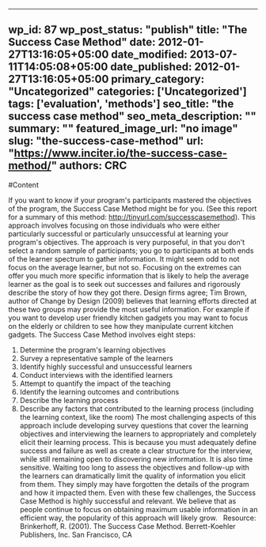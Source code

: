 
---
wp_id: 87
wp_post_status: "publish" 
title: "The Success Case Method"
date: 2012-01-27T13:16:05+05:00
date_modified: 2013-07-11T14:05:08+05:00
date_published: 2012-01-27T13:16:05+05:00
primary_category: "Uncategorized"
categories: ['Uncategorized'] 
tags: ['evaluation', 'methods']
seo_title: "the success case method"
seo_meta_description: ""
summary: ""
featured_image_url: "no image"
slug: "the-success-case-method"
url: "https://www.inciter.io/the-success-case-method/"
authors: CRC
---

#Content

If you want to know if your program's participants mastered the objectives of the program, the Success Case Method might be for you. (See this report for a summary of this method: <http://tinyurl.com/successcasemethod>). This approach involves focusing on those individuals who were either particularly successful or particularly unsuccessful at learning your program's objectives.
The approach is very purposeful, in that you don't select a random sample of participants; you go to participants at both ends of the learner spectrum to gather information. It might seem odd to not focus on the average learner, but not so. Focusing on the extremes can offer you much more specific information that is likely to help the average learner as the goal is to seek out successes and failures and rigorously describe the story of how they got there. Design firms agree; Tim Brown, author of Change by Design (2009) believes that learning efforts directed at these two groups may provide the most useful information. For example if you want to develop user friendly kitchen gadgets you may want to focus on the elderly or children to see how they manipulate current kitchen gadgets.
The Success Case Method involves eight steps:
1. Determine the program's learning objectives  
 2. Survey a representative sample of the learners  
 3. Identify highly successful and unsuccessful learners  
 4. Conduct interviews with the identified learners  
 5. Attempt to quantify the impact of the teaching  
 6. Identify the learning outcomes and contributions  
 7. Describe the learning process  
 8. Describe any factors that contributed to the learning process (including the learning context, like the room)
The most challenging aspects of this approach include developing survey questions that cover the learning objectives and interviewing the learners to appropriately and completely elicit their learning process. This is because you must adequately define success and failure as well as create a clear structure for the interview, while still remaining open to discovering new information. It is also time sensitive. Waiting too long to assess the objectives and follow-up with the learners can dramatically limit the quality of information you elicit from them. They simply may have forgotten the details of the program and how it impacted them.
Even with these few challenges, the Success Case Method is highly successful and relevant. We believe that as people continue to focus on obtaining maximum usable information in an efficient way, the popularity of this approach will likely grow.
&nbsp;
Resource: Brinkerhoff, R. (2001). The Success Case Method. Berrett-Koehler Publishers, Inc. San Francisco, CA

